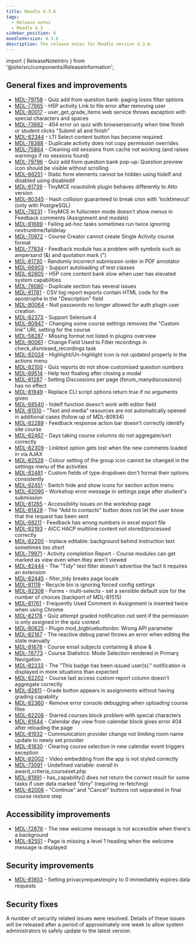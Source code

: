 ```yaml
---
title: Moodle 4.3.6
tags:
  - Release notes
  - Moodle 4.3
sidebar_position: 6
moodleVersion: 4.3.6
description: The release notes for Moodle version 4.3.6.
---
```


import { ReleaseNoteIntro } from '@site/src/components/ReleaseInformation';

<ReleaseNoteIntro releaseName={frontMatter.moodleVersion} />

## General fixes and improvements
<!-- cspell:disable -->
- [MDL-79758](https://tracker.moodle.org/browse/MDL-79758) - Quiz add from question bank: paging loses filter options
- [MDL-77665](https://tracker.moodle.org/browse/MDL-77665) - H5P activity Link to file error after removing user
- [MDL-80017](https://tracker.moodle.org/browse/MDL-80017) - user_get_grade_items web service throws exception with special characters and spaces
- [MDL-73662](https://tracker.moodle.org/browse/MDL-73662) - 404 error on quiz with browsersecurity when time finish or student clicks "Submit all and finish"
- [MDL-82344](https://tracker.moodle.org/browse/MDL-82344) - LTI Select content button has become required
- [MDL-78388](https://tracker.moodle.org/browse/MDL-78388) - Duplicate activity does not copy permission overrides
- [MDL-75864](https://tracker.moodle.org/browse/MDL-75864) - Cleaning old sessions from cache not working (and raises warnings if no sessions found)
- [MDL-79796](https://tracker.moodle.org/browse/MDL-79796) - Quiz add from question bank pop-up: Question preview icon should be visible without scrolling
- [MDL-66251](https://tracker.moodle.org/browse/MDL-66251) - Static form elements cannot be hidden using hideIf and disabled using disabledif
- [MDL-81739](https://tracker.moodle.org/browse/MDL-81739) - TinyMCE noautolink plugin behaves differently to Atto version
- [MDL-80345](https://tracker.moodle.org/browse/MDL-80345) - Hash collision guaranteed to break cron with 'locktimeout' (only with PostgreSQL)
- [MDL-79231](https://tracker.moodle.org/browse/MDL-79231) - TinyMCE in fullscreen mode doesn't show menus in Feedback comments (Assignment and modals)
- [MDL-81689](https://tracker.moodle.org/browse/MDL-81689) - Failing ad-hoc tasks sometimes run twice ignoring nextruntime/faildelay
- [MDL-70972](https://tracker.moodle.org/browse/MDL-70972) - Course Creator cannot create Single Activity course format
- [MDL-77834](https://tracker.moodle.org/browse/MDL-77834) - Feedback module has a problem with symbols such as ampersand (&) and quotation mark (")
- [MDL-81730](https://tracker.moodle.org/browse/MDL-81730) - Randomly incorrect submission order in PDF annotator
- [MDL-66903](https://tracker.moodle.org/browse/MDL-66903) - Support autoloading of test classes
- [MDL-82605](https://tracker.moodle.org/browse/MDL-82605) - H5P core content bank slow when user has elevated system capabilities
- [MDL-78080](https://tracker.moodle.org/browse/MDL-78080) - Duplicate section has several issues
- [MDL-81781](https://tracker.moodle.org/browse/MDL-81781) - CSV log report exports contain HTML code for the apostrophe in the "Description" field
- [MDL-80064](https://tracker.moodle.org/browse/MDL-80064) - Null passwords no longer allowed for auth plugin user creation
- [MDL-82373](https://tracker.moodle.org/browse/MDL-82373) - Support Selenium 4
- [MDL-80947](https://tracker.moodle.org/browse/MDL-80947) - Changing some course settings removes the "Custom link" URL setting for the course
- [MDL-58287](https://tracker.moodle.org/browse/MDL-58287) - Missing format not listed in plugins overview
- [MDL-80061](https://tracker.moodle.org/browse/MDL-80061) - Change Field Used to Filter recordings in check_dismissed_recordings task
- [MDL-82024](https://tracker.moodle.org/browse/MDL-82024) - Highlight/Un-highlight icon is not updated properly in the actions menu
- [MDL-82100](https://tracker.moodle.org/browse/MDL-82100) - Quiz reports do not show customised question numbers
- [MDL-69514](https://tracker.moodle.org/browse/MDL-69514) - Help text floating after closing a modal
- [MDL-81287](https://tracker.moodle.org/browse/MDL-81287) - Setting Discussions per page (forum_manydiscussions) has no effect
- [MDL-81949](https://tracker.moodle.org/browse/MDL-81949) - Replace CLI script options return true if no arguments given
- [MDL-68540](https://tracker.moodle.org/browse/MDL-68540) - hideIf function doesn't work with editor field
- [MDL-81510](https://tracker.moodle.org/browse/MDL-81510) - "Text and media" resources are not automatically opened in additional cases (follow up of MDL-80934)
- [MDL-82289](https://tracker.moodle.org/browse/MDL-82289) - Feedback response action bar doesn't correctly identify site course
- [MDL-82467](https://tracker.moodle.org/browse/MDL-82467) - Days taking course columns do not aggregate/sort correctly
- [MDL-82309](https://tracker.moodle.org/browse/MDL-82309) - Linktext option gets lost when the new comments loaded in via AJAX
- [MDL-82528](https://tracker.moodle.org/browse/MDL-82528) - Colour setting of the group icon cannot be changed in the settings menu of the activities
- [MDL-82481](https://tracker.moodle.org/browse/MDL-82481) - Custom fields of type dropdown don't format their options consistently
- [MDL-82451](https://tracker.moodle.org/browse/MDL-82451) - Switch hide and show icons for section action menu
- [MDL-82090](https://tracker.moodle.org/browse/MDL-82090) - Workshop error message in settings page after student's submission
- [MDL-81265](https://tracker.moodle.org/browse/MDL-81265) - Accessibility issues on the workshop page
- [MDL-81428](https://tracker.moodle.org/browse/MDL-81428) - The "Add to contacts" button does not let the user know that the request has been sent
- [MDL-68211](https://tracker.moodle.org/browse/MDL-68211) - Feedback has wrong numbers in excel export file
- [MDL-82193](https://tracker.moodle.org/browse/MDL-82193) - AICC HACP multiline content not stored/processed correctly
- [MDL-82200](https://tracker.moodle.org/browse/MDL-82200) - Inplace editable: background behind instruction text sometimes too short
- [MDL-79971](https://tracker.moodle.org/browse/MDL-79971) - Activity completion Report - Course modules can get marked as view even when they aren't viewed
- [MDL-82444](https://tracker.moodle.org/browse/MDL-82444) - The "Tidy" text filter doesn't advertise the fact it requires an extension
- [MDL-82445](https://tracker.moodle.org/browse/MDL-82445) - filter_tidy breaks page locale
- [MDL-81119](https://tracker.moodle.org/browse/MDL-81119) - Recycle bin is ignoring forced config settings
- [MDL-82308](https://tracker.moodle.org/browse/MDL-82308) - Forms - multi-selects - set a sensible default size for the number of choices (backport of MDL-81515)
- [MDL-81761](https://tracker.moodle.org/browse/MDL-81761) - Frequently Used Comment in Assignment is inserted twice when using Chrome
- [MDL-82178](https://tracker.moodle.org/browse/MDL-82178) - Quiz attempt graded notification not sent if the permission is only assigned in the quiz context
- [MDL-80625](https://tracker.moodle.org/browse/MDL-80625) - Plugin mod_bigbluebuttonbn: Wrong API parameter
- [MDL-82167](https://tracker.moodle.org/browse/MDL-82167) - The reactive debug panel throws an error when editing the state manually
- [MDL-81678](https://tracker.moodle.org/browse/MDL-81678) - Course email subjects containing & show &amp;
- [MDL-78773](https://tracker.moodle.org/browse/MDL-78773) - Course Statistics: Mode Selection rendered in Primary Navigation
- [MDL-82233](https://tracker.moodle.org/browse/MDL-82233) - The "This badge has been issued user(s)." notification is displayed in more situations than expected
- [MDL-82202](https://tracker.moodle.org/browse/MDL-82202) - Course last access custom report column doesn't aggregate correctly
- [MDL-82611](https://tracker.moodle.org/browse/MDL-82611) - Grade button appears in assignments without having grading capability
- [MDL-82360](https://tracker.moodle.org/browse/MDL-82360) - Remove error console debugging when uploading course files
- [MDL-82208](https://tracker.moodle.org/browse/MDL-82208) - Starred courses block problem with special characters
- [MDL-81644](https://tracker.moodle.org/browse/MDL-81644) - Calendar day view from calendar block gives error 404 after reloading the page
- [MDL-81932](https://tracker.moodle.org/browse/MDL-81932) - Communication provider change not limiting room name update to newly set provider
- [MDL-81830](https://tracker.moodle.org/browse/MDL-81830) - Clearing course selection in new calendar event triggers exception
- [MDL-82002](https://tracker.moodle.org/browse/MDL-82002) - Video embedding from the app is not styled correctly
- [MDL-73091](https://tracker.moodle.org/browse/MDL-73091) - Undefined variable: overall in award_criteria_courseset.php
- [MDL-81991](https://tracker.moodle.org/browse/MDL-81991) - has_capability() does not return the correct result for some tasks if user data marked "dirty" (requiring re-fetching)
- [MDL-82008](https://tracker.moodle.org/browse/MDL-82008) - "Continue" and "Cancel" buttons not separated in final course restore step
<!-- cspell:enable -->

## Accessibility improvements
<!-- cspell:disable -->
- [MDL-72876](https://tracker.moodle.org/browse/MDL-72876) - The new welcome message is not accessible when there's a background
- [MDL-82551](https://tracker.moodle.org/browse/MDL-82551) - Page is missing a level 1 heading when the welcome message is displayed
<!-- cspell:enable -->

## Security improvements
<!-- cspell:disable -->
- [MDL-81803](https://tracker.moodle.org/browse/MDL-81803) - Setting privacyrequestexpiry to 0 immediately expires data requests
<!-- cspell:enable -->

## Security fixes

A number of security related issues were resolved. Details of these issues will be released after a period of approximately one week to allow system administrators to safely update to the latest version.
